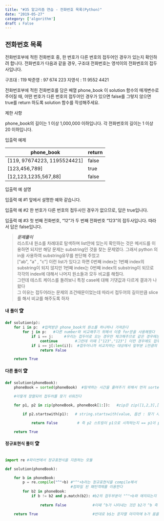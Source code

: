 ```yaml
---
title: "#35 알고리즘 연습 - 전화번호 목록(Python)"
date: "2019-05-27"
category: ['algorithm']
draft : False
---
```


## 전화번호 목록

전화번호부에 적힌 전화번호 중, 한 번호가 다른 번호의 접두어인 경우가 있는지 확인하려 합니다.
전화번호가 다음과 같을 경우, 구조대 전화번호는 영석이의 전화번호의 접두사입니다.

구조대 : 119
박준영 : 97 674 223
지영석 : 11 9552 4421

전화번호부에 적힌 전화번호를 담은 배열 phone_book 이 solution 함수의 매개변수로 주어질 때, 
어떤 번호가 다른 번호의 접두어인 경우가 있으면 false를 그렇지 않으면 true를 return 하도록 solution 함수를 작성해주세요.


제한 사항

phone_book의 길이는 1 이상 1,000,000 이하입니다.
각 전화번호의 길이는 1 이상 20 이하입니다.


입출력 예제

|phone_book|	return|
|-|-|
|[119, 97674223, 1195524421]	|false|
|[123,456,789]	|true|
|[12,123,1235,567,88]|	false|


입출력 예 설명

입출력 예 #1
앞에서 설명한 예와 같습니다.

입출력 예 #2
한 번호가 다른 번호의 접두사인 경우가 없으므로, 답은 true입니다.

입출력 예 #3
첫 번째 전화번호, “12”가 두 번째 전화번호 “123”의 접두사입니다. 따라서 답은 false입니다.


>__*문제풀이*__   
리스트내 원소를 차례대로 탐색하며 list안에 있는지 확인하는 것은 메서드를 이용하면 되지만
해당 문제는 substring인 것을 찾는 문제였다.
그래서 python 의 in을 사용하여 substring유무를 판단해 주었고   
["ab", "a" , "c"] 이런 list가 있다고 하면 0번째 index는 1번째 index의 substring이 되지 않지만 1번째 index는 0번째 index의 substring이 되므로   
각각의 index에 대해서 나머지 원소들과 모두 비교를 해줬다.   
그런데 테스트 케이스를 돌려보니 특정 case에 대해 기댓값과 다르게 결과가 나왔다   
그 이유는 접두어라는 문제의 조건때문이었는데
따라서 접두어의 길이만큼 slice를 해서 비교를 해주도록 하자

#### 내 풀이 🏆
```python
def solution(p):
    for i in p:  #입력받은 phone_book의 원소를 하나하나 가져온다
        for j in p:   #다른 number와 비교해주기 위해서 이중 for문을 사용해줬다
            if i == j:     #우리는 접두어로 오는 경우만 체크해주므로 같은 경우에는 continue를 해준다
                continue        #그런데 이때 ["123","123"] 이런 경우에도 접두의 의미랑은 안 어울리므로 continue로 넘긴다.
            if i == j[:len(i)]:  #접두어니까 비교자하는 대상에서 앞부분 i만큼의 길이만 잘라서 비교해주자
                return False

    return True
```

#### 다른 풀이 🏆
```python
def solution(phoneBook):
    phoneBook = sorted(phoneBook)  #탐색하는 시간을 줄여주기 위해서 먼저 sorted를 해준다 그럼 ['123','12','56'] => ['12','123','56']

    #이렇게 정렬되어 접두어를 찾기 쉬워진다

    for p1, p2 in zip(phoneBook, phoneBook[1:]):   #zip은 zip([1,2,3],[5,6]) 일때 [(1,5),(2,6)] 이런식으로 iterable object로 return해주게된다.

        if p2.startswith(p1):   # string.startswith(value, 옵션 : 찾기 시작할 index, 옵션: 찾기 끝낼 index)

            return False         # 즉 p2 스트링이 p1으로 시작하는지 == p1이 p2의 접두어인지 판단하는 method

    return True
```


#### 정규표현식 풀이 🏆
```python

import re #파이썬에서 정규표현식을 지원하는 모듈

def solution(phoneBook):

    for b in phoneBook:
        p = re.compile("^"+b) #"^"+b라는 정규표현식을 compile해서 
                              #컴파일 된 패턴객체를 이용한다 
        for b2 in phoneBook:
            if b != b2 and p.match(b2): #b2의 접두부분이 "^"+b와 매치되는지 판별한다 물론 b와 b2는 다른 애여야한다.
            
                return False            #이때 ^b가 나타내는 것은 b2가 ^b 즉 시작하는 부분이 b로 시작해야함을 나타낸다. 

    return True                         #반대로 b$는 문자열 마지막에 b가 옴을 나타낸다.